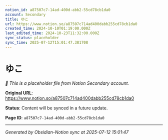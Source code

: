 ```yaml
---
notion_id: a87507c7-14ad-400d-abb2-55cd78cb1da0
account: Secondary
title: ゆこ
url: https://www.notion.so/a87507c714ad400dabb255cd78cb1da0
created_time: 2024-10-10T01:19:00.000Z
last_edited_time: 2024-10-23T11:32:00.000Z
sync_status: placeholder
sync_time: 2025-07-12T15:01:47.381708
---
```


# ゆこ

*🔄 This is a placeholder file from Notion Secondary account.*

**Original URL**: https://www.notion.so/a87507c714ad400dabb255cd78cb1da0

**Status**: Content will be synced in a future update.

**Page ID**: `a87507c7-14ad-400d-abb2-55cd78cb1da0`

---

*Generated by Obsidian-Notion sync at 2025-07-12 15:01:47*
